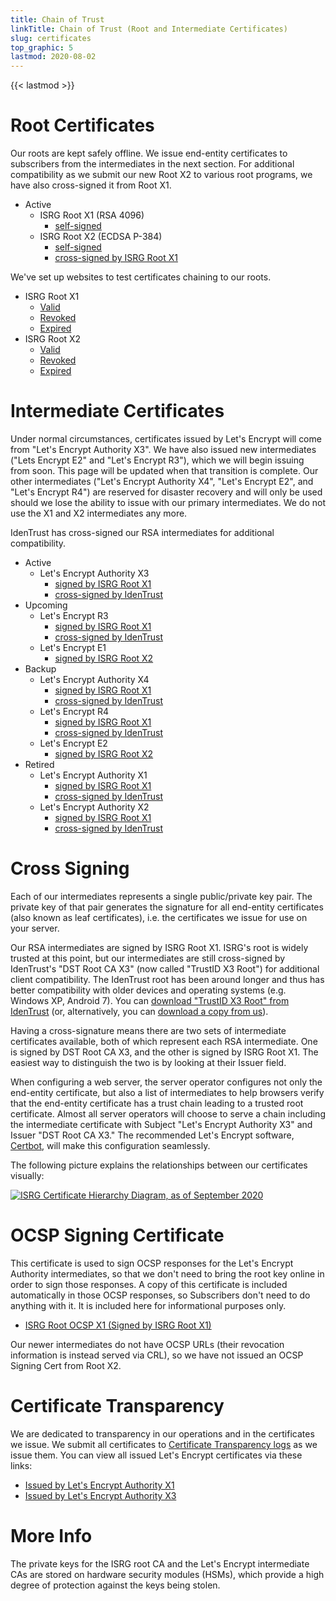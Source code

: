 ```yaml
---
title: Chain of Trust
linkTitle: Chain of Trust (Root and Intermediate Certificates)
slug: certificates
top_graphic: 5
lastmod: 2020-08-02
---
```


{{< lastmod >}}

# Root Certificates

Our roots are kept safely offline. We issue end-entity certificates to subscribers from the intermediates in the next section.
For additional compatibility as we submit our new Root X2 to various root programs, we have also cross-signed it from Root X1.

* Active
  * ISRG Root X1 (RSA 4096)
    * [self-signed](/certs/isrgrootx1.pem.txt)
  * ISRG Root X2 (ECDSA P-384)
    * [self-signed](/certs/isrg-root-x2.pem.txt)
    * [cross-signed by ISRG Root X1](/certs/isrg-root-x2-cross-signed.pem.txt)

We've set up websites to test certificates chaining to our roots.

* ISRG Root X1
  * [Valid](https://valid-isrgrootx1.letsencrypt.org/)
  * [Revoked](https://revoked-isrgrootx1.letsencrypt.org/)
  * [Expired](https://expired-isrgrootx1.letsencrypt.org/)
* ISRG Root X2
  * [Valid](https://valid-isrgrootx2.letsencrypt.org/)
  * [Revoked](https://revoked-isrgrootx2.letsencrypt.org/)
  * [Expired](https://expired-isrgrootx2.letsencrypt.org/)

# Intermediate Certificates

Under normal circumstances, certificates issued by Let's Encrypt will come from "Let's Encrypt Authority X3".
We have also issued new intermediates ("Lets Encrypt E2" and "Let's Encrypt R3"), which we will begin issuing from soon. This page will be updated when that transition is complete.
Our other intermediates ("Let's Encrypt Authority X4", "Let's Encrypt E2", and "Let's Encrypt R4") are reserved for disaster recovery and will only be used should we lose the ability to issue with our primary intermediates.
We do not use the X1 and X2 intermediates any more.

IdenTrust has cross-signed our RSA intermediates for additional compatibility.

* Active
  * Let's Encrypt Authority X3
    * [signed by ISRG Root X1](/certs/letsencryptauthorityx3.pem.txt)
    * [cross-signed by IdenTrust](/certs/lets-encrypt-x3-cross-signed.pem.txt)
* Upcoming
  * Let's Encrypt R3
    * [signed by ISRG Root X1](/certs/lets-encrypt-r3.pem.txt)
    * [cross-signed by IdenTrust](/certs/lets-encrypt-r3-cross-signed.pem.txt)
  * Let's Encrypt E1
    * [signed by ISRG Root X2](/certs/lets-encrypt-e1.pem.txt)
* Backup
  * Let's Encrypt Authority X4
    * [signed by ISRG Root X1](/certs/letsencryptauthorityx3.pem.txt)
    * [cross-signed by IdenTrust](/certs/lets-encrypt-x4-cross-signed.pem.txt)
  * Let's Encrypt R4
    * [signed by ISRG Root X1](/certs/lets-encrypt-r4.pem.txt)
    * [cross-signed by IdenTrust](/certs/lets-encrypt-r4-cross-signed.pem.txt)
  * Let's Encrypt E2
    * [signed by ISRG Root X2](/certs/lets-encrypt-e2.pem.txt)
* Retired
  * Let's Encrypt Authority X1
    * [signed by ISRG Root X1](/certs/letsencryptauthorityx1.pem.txt)
    * [cross-signed by IdenTrust](/certs/lets-encrypt-x1-cross-signed.pem.txt)
  * Let's Encrypt Authority X2
    * [signed by ISRG Root X1](/certs/letsencryptauthorityx2.pem.txt)
    * [cross-signed by IdenTrust](/certs/lets-encrypt-x2-cross-signed.pem.txt)

# Cross Signing

Each of our intermediates represents a single public/private
key pair. The private key of that pair generates the signature for all end-entity
certificates (also known as leaf certificates), i.e. the certificates we issue
for use on your server.

Our RSA intermediates are signed by ISRG Root X1. ISRG's root is widely trusted at this
point, but our intermediates are still cross-signed by IdenTrust's "DST Root CA X3"
(now called "TrustID X3 Root") for additional client compatibility. The IdenTrust
root has been around longer and thus has better compatibility with older devices
and operating systems (e.g. Windows XP, Android 7). You can [download "TrustID X3 Root" from
IdenTrust](https://www.identrust.com/support/downloads) (or, alternatively,
you can [download a copy from us](/certs/trustid-x3-root.pem.txt)).

Having a cross-signature means there are two sets of intermediate certificates
available, both of which represent each RSA intermediate. One is signed by DST Root
CA X3, and the other is signed by ISRG Root X1. The easiest way to distinguish
the two is by looking at their Issuer field.

When configuring a web server, the server operator configures not only the
end-entity certificate, but also a list of intermediates to help browsers verify
that the end-entity certificate has a trust chain leading to a trusted root
certificate. Almost all server operators will choose to serve a chain including
the intermediate certificate with Subject "Let's Encrypt Authority X3" and
Issuer "DST Root CA X3." The recommended Let's Encrypt software,
[Certbot](https://certbot.org), will make this configuration seamlessly.

The following picture explains the relationships between our certificates
visually:

[![ISRG Certificate Hierarchy Diagram, as of September 2020](/certs/isrg-hierarchy-2020.png)](/certs/isrg-hierarchy-2020.png)

# OCSP Signing Certificate

This certificate is used to sign OCSP responses for the Let's Encrypt Authority
intermediates, so that we don't need to bring the root key online in order to
sign those responses. A copy of this certificate is included automatically in
those OCSP responses, so Subscribers don't need to do anything with it. It is
included here for informational purposes only.

* [ISRG Root OCSP X1 (Signed by ISRG Root X1)](/certs/isrg-root-ocsp-x1.pem.txt)

Our newer intermediates do not have OCSP URLs (their revocation information is 
instead served via CRL), so we have not issued an OCSP Signing Cert from Root X2.

# Certificate Transparency

We are dedicated to transparency in our operations and in the certificates we
issue. We submit all certificates to [Certificate Transparency
logs](https://www.certificate-transparency.org/) as we issue them. You can view all
issued Let's Encrypt certificates via these links:

* [Issued by Let's Encrypt Authority X1](https://crt.sh/?Identity=%25&iCAID=7395)
* [Issued by Let's Encrypt Authority X3](https://crt.sh/?Identity=%25&iCAID=16418)

# More Info

The private keys for the ISRG root CA and the Let's Encrypt intermediate CAs are stored on hardware security modules (HSMs), which provide a high degree of protection against the keys being stolen.
